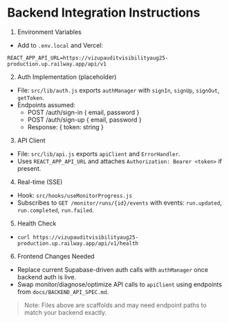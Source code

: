 # Backend Integration Instructions

1) Environment Variables
- Add to `.env.local` and Vercel:
```
REACT_APP_API_URL=https://vizupauditvisibilityaug25-production.up.railway.app/api/v1
```

2) Auth Implementation (placeholder)
- File: `src/lib/auth.js` exports `authManager` with `signIn`, `signUp`, `signOut`, `getToken`.
- Endpoints assumed:
  - POST /auth/sign-in { email, password }
  - POST /auth/sign-up { email, password }
  - Response: { token: string }

3) API Client
- File: `src/lib/api.js` exports `apiClient` and `ErrorHandler`.
- Uses `REACT_APP_API_URL` and attaches `Authorization: Bearer <token>` if present.

4) Real-time (SSE)
- Hook: `src/hooks/useMonitorProgress.js`
- Subscribes to `GET /monitor/runs/{id}/events` with events: `run.updated`, `run.completed`, `run.failed`.

5) Health Check
- `curl https://vizupauditvisibilityaug25-production.up.railway.app/api/v1/health`

6) Frontend Changes Needed
- Replace current Supabase-driven auth calls with `authManager` once backend auth is live.
- Swap monitor/diagnose/optimize API calls to `apiClient` using endpoints from `docs/BACKEND_API_SPEC.md`.

> Note: Files above are scaffolds and may need endpoint paths to match your backend exactly.
